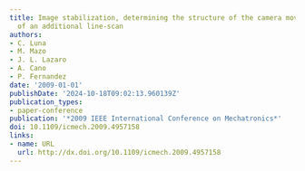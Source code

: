 ```yaml
---
title: Image stabilization, determining the structure of the camera movement by means
  of an additional line-scan
authors:
- C. Luna
- M. Mazo
- J. L. Lazaro
- A. Cano
- P. Fernandez
date: '2009-01-01'
publishDate: '2024-10-18T09:02:13.960139Z'
publication_types:
- paper-conference
publication: '*2009 IEEE International Conference on Mechatronics*'
doi: 10.1109/icmech.2009.4957158
links:
- name: URL
  url: http://dx.doi.org/10.1109/icmech.2009.4957158
---
```

